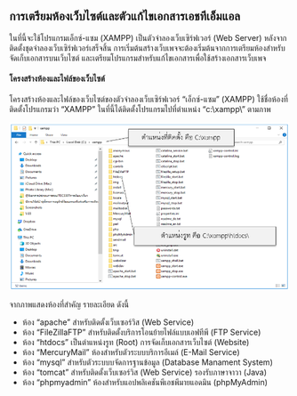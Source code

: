 ## การเตรียมห้องเว็บไซต์และตัวแก้ไขเอกสารเอชทีเอ็มแอล

ในที่นี้จะใช้โปรแกรมเอ็กซ์-แซม (XAMPP) เป็นตัวจำลองเว็บเซิร์ฟเวอร์ (Web Server) หลังจากติดตั้งชุดจำลองเว็บเซิร์ฟเวอร์เสร็จสิ้น การเริ่มต้นสร้างเว็บเพจจะต้องเริ่มต้นจากการเตรียมห้องสำหรับจัดเก็บเอกสารบนเว็บไซต์ และเตรียมโปรแกรมสำหรับแก้ไขเอกสารเพื่อใช้สร้างเอกสารเว็บเพจ

#### โครงสร้างห้องและไฟล์ของเว็บไซต์

โครงสร้างห้องและไฟล์ของเว็บไซต์ของตัวจำลองเว็บเซิร์ฟเวอร์ “เอ็กซ์-แซม” (XAMPP) ใช้ชื่อห้องที่ติดตั้งโปรแกรมว่า “XAMPP” ในที่นี้ได้ติดตั้งโปรแกรมไปที่ตำแหน่ง “c:\xampp\” ตามภาพ

<img src=img/ch02_01.png>

จากภาพแสดงห้องที่สำคัญ รายละเอียด ดังนี้

* ห้อง “apache” สำหรับติดตั้งเว็บเซอร์วิส (Web Service)
* ห้อง “FileZillaFTP” สำหรับติดตั้งบริการโอนย้ายไฟล์แบบเอฟทีพี (FTP Service)
* ห้อง “htdocs” เป็นตำแหน่งรูท (Root) การจัดเก็บเอกสารเว็บไซต์ (Website)
* ห้อง “MercuryMail” ห้องสำหรับตัวระบบบริการอีเมล์ (E-Mail Service)
* ห้อง “mysql” สำหรับตัวระบบบจัดการฐานข้อมูล (Database Manament System)
* ห้อง “tomcat” สำหรับติดตั้งเว็บเซอร์วิส (Web Service) รองรับภาษาจาวา (Java)
* ห้อง “phpmyadmin” ห้องสำหรับแอปพลิเคชันพีเอชพีมายแอดมิน (phpMyAdmin)



